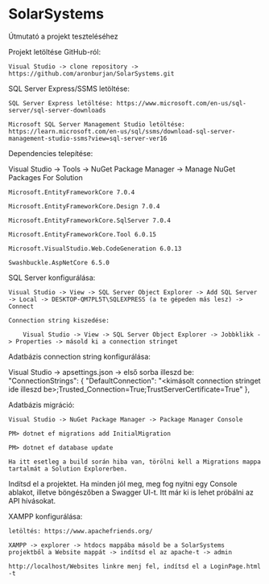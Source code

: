 # SolarSystems

Útmutató a projekt teszteléséhez



Projekt letöltése GitHub-ról:

    Visual Studio -> clone repository -> https://github.com/aronburjan/SolarSystems.git

SQL Server Express/SSMS letöltése:

    SQL Server Express letöltése: https://www.microsoft.com/en-us/sql-server/sql-server-downloads
  
    Microsoft SQL Server Management Studio letöltése: https://learn.microsoft.com/en-us/sql/ssms/download-sql-server-management-studio-ssms?view=sql-server-ver16


Dependencies telepítése:

Visual Studio -> Tools -> NuGet Package Manager -> Manage NuGet Packages For Solution

    Microsoft.EntityFrameworkCore 7.0.4
  
    Microsoft.EntityFrameworkCore.Design 7.0.4
  
    Microsoft.EntityFrameworkCore.SqlServer 7.0.4
  
    Microsoft.EntityFrameworkCore.Tool 6.0.15
  
    Microsoft.VisualStudio.Web.CodeGeneration 6.0.13
  
    Swashbuckle.AspNetCore 6.5.0



SQL Server konfigurálása:

    Visual Studio -> View -> SQL Server Object Explorer -> Add SQL Server -> Local -> DESKTOP-QM7PL5T\SQLEXPRESS (a te gépeden más lesz) -> Connect
  
    Connection string kiszedése:
    
        Visual Studio -> View -> SQL Server Object Explorer -> Jobbklikk -> Properties -> másold ki a connection stringet
  
  
  
Adatbázis connection string konfigurálása:

  Visual Studio -> apsettings.json -> első sorba illeszd be: "ConnectionStrings": {
    "DefaultConnection": "<kimásolt connection stringet ide illeszd be>;Trusted_Connection=True;TrustServerCertificate=True"
  },
  
  
  
Adatbázis migráció:

    Visual Studio -> NuGet Package Manager -> Package Manager Console 
  
    PM> dotnet ef migrations add InitialMigration
  
    PM> dotnet ef database update
  
    Ha itt esetleg a build során hiba van, törölni kell a Migrations mappa tartalmát a Solution Explorerben.
  
  
  
Indítsd el a projektet. Ha minden jól meg, meg fog nyitni egy Console ablakot, illetve böngészőben a Swagger UI-t. Itt már ki is lehet próbálni az API hívásokat.
  
  
  
XAMPP konfigurálása:

    letöltés: https://www.apachefriends.org/
  
    XAMPP -> explorer -> htdocs mappába másold be a SolarSystems projektből a Website mappát -> indítsd el az apache-t -> admin
  
    http://localhost/Websites linkre menj fel, indítsd el a LoginPage.html -t

